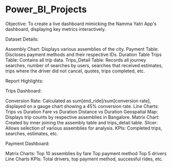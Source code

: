 # Power_BI_Projects

Objective:
To create a live dashboard mimicking the Namma Yatri App's dashboard, displaying key metrics interactively.

Dataset Details:

Assembly Chart: Displays various assemblies of the city.
Payment Table: Discloses payment methods and their respective IDs.
Duration Table
Trips Table: Contains all trip data.
Trips_Detail Table: Records all journey searches, number of searches by users, searches that received estimates, trips where the driver did not cancel, quotes, trips completed, etc.

Report Highlights:

Trips Dashboard:

Conversion Rate: Calculated as sum[end_ride]/sum[conversion rate], displayed on a gauge chart showing a 45% conversion rate.
Line Charts:
Trips vs Duration
Fare vs Duration
Distance vs Duration
Geospatial Map: Displays trip counts by respective assemblies in Bangalore.
Matrix Chart: Created by inner joining the assembly table and trips_detail table.
Slicer: Allows selection of various assemblies for analysis.
KPIs: Completed trips, searches, estimates, etc.

Payment Dashboard:

Matrix Charts:
Top 10 assemblies by fare
Top payment method
Top 5 drivers
Line Charts
KPIs: Total drivers, top payment method, successful rides, etc.

